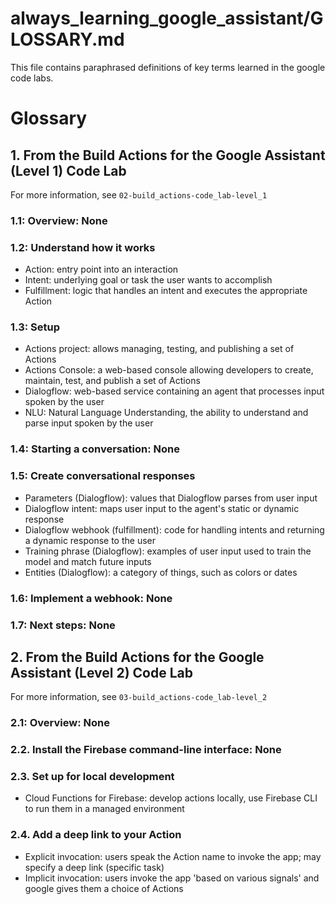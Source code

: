 # always_learning_google_assistant/GLOSSARY.md

This file contains paraphrased definitions of key terms learned in the google code labs.

# Glossary

## 1. From the Build Actions for the Google Assistant (Level 1) Code Lab

For more information, see `02-build_actions-code_lab-level_1`

### 1.1: Overview: None

### 1.2: Understand how it works

- Action: entry point into an interaction
- Intent: underlying goal or task the user wants to accomplish
- Fulfillment: logic that handles an intent and executes the appropriate Action

### 1.3: Setup

- Actions project: allows managing, testing, and publishing a set of Actions
- Actions Console: a web-based console allowing developers to create, maintain, test, and publish a set of Actions
- Dialogflow: web-based service containing an agent that processes input spoken by the user
- NLU: Natural Language Understanding, the ability to understand and parse input spoken by the user

### 1.4: Starting a conversation: None

### 1.5: Create conversational responses

- Parameters (Dialogflow): values that Dialogflow parses from user input
- Dialogflow intent: maps user input to the agent's static or dynamic response
- Dialogflow webhook (fulfillment): code for handling intents and returning a dynamic response to the user
- Training phrase (Dialogflow): examples of user input used to train the model and match future inputs
- Entities (Dialogflow): a category of things, such as colors or dates

### 1.6: Implement a webhook: None

### 1.7: Next steps: None

## 2. From the Build Actions for the Google Assistant (Level 2) Code Lab

For more information, see `03-build_actions-code_lab-level_2`

### 2.1: Overview: None

### 2.2. Install the Firebase command-line interface: None

### 2.3. Set up for local development

- Cloud Functions for Firebase: develop actions locally, use Firebase CLI to run them in a managed environment

### 2.4. Add a deep link to your Action

- Explicit invocation: users speak the Action name to invoke the app; may specify a deep link (specific task)
- Implicit invocation: users invoke the app 'based on various signals' and google gives them a choice of Actions


